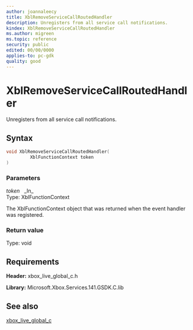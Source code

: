 ```yaml
---
author: joannaleecy
title: XblRemoveServiceCallRoutedHandler
description: Unregisters from all service call notifications.
kindex: XblRemoveServiceCallRoutedHandler
ms.author: migreen
ms.topic: reference
security: public
edited: 00/00/0000
applies-to: pc-gdk
quality: good
---
```


# XblRemoveServiceCallRoutedHandler  

Unregisters from all service call notifications.  

## Syntax  
  
```cpp
void XblRemoveServiceCallRoutedHandler(  
         XblFunctionContext token  
)  
```  
  
### Parameters  
  
*token* &nbsp;&nbsp;\_In\_  
Type: XblFunctionContext  
  
The XblFunctionContext object that was returned when the event handler was registered.  
  
  
### Return value  
Type: void
  

  
## Requirements  
  
**Header:** xbox_live_global_c.h
  
**Library:** Microsoft.Xbox.Services.141.GSDK.C.lib
  
## See also  
[xbox_live_global_c](../xbox_live_global_c_members.md)  
  
  